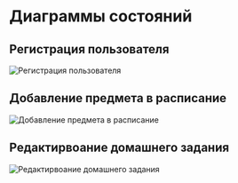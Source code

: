 # Диаграммы состояний
## Регистрация пользователя
![Регистрация пользователя](https://github.com/BrushkouMatvey/Study-Organizer/tree/master/docs/System_design/State/diagrams/register.jpg)
## Добавление предмета в расписание
![Добавление предмета в расписание](https://github.com/BrushkouMatvey/Study-Organizer/tree/master/docs/System_design/State/diagrams/add_item.jpg)
## Редактирвоание домашнего задания
![Редактирвоание домашнего задания](https://github.com/BrushkouMatvey/Study-Organizer/tree/master/docs/System_design/State/diagrams/edit_item.jpg)